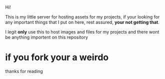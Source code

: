 Hi!

This is my little server for hosting assets for my projects, if your looking for any important things that I put on here, rest assured, <b>your not getting that</b>.

I legit <b>only</b> use this to host images and files for my projects and there wont be anything importent on this repository

# if you fork your a weirdo

thanks for reading
